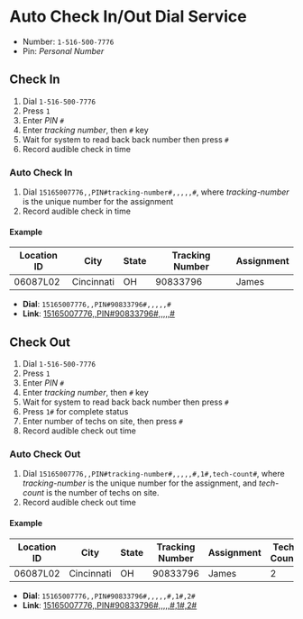<!-- Copyright 2018 Licensed under the Academic Free License version 3.0 -->

# Auto Check In/Out Dial Service

- Number: `1-516-500-7776`
- Pin: *Personal Number*

## Check In

1. Dial `1-516-500-7776`
2. Press `1`
3. Enter *PIN* `#`
4. Enter *tracking number*, then `#` key
5. Wait for system to read back back number then press `#`
6. Record audible check in time

### Auto Check In

1. Dial `15165007776,,PIN#tracking-number#,,,,,#`, where *tracking-number* is the unique number for the assignment
2. Record audible check in time

#### Example

| Location ID | City       | State | Tracking Number | Assignment |
|-------------|------------|-------|-----------------|------------|
| 06087L02    | Cincinnati | OH    | 90833796        | James      |

- **Dial**: `15165007776,,PIN#90833796#,,,,,#`
- **Link**: <a href="tel:15165007776,,PIN#90833796#,,,,,#">15165007776,,PIN#90833796#,,,,,#</a>

## Check Out

1. Dial `1-516-500-7776`
2. Press `1`
3. Enter *PIN* `#`
4. Enter *tracking number*, then `#` key
5. Wait for system to read back back number then press `#`
6. Press `1#` for complete status
7. Enter number of techs on site, then press `#`
8. Record audible check out time

### Auto Check Out

1. Dial `15165007776,,PIN#tracking-number#,,,,,#,1#,tech-count#`, where *tracking-number* is the unique number for the assignment, and *tech-count* is the number of techs on site.
2. Record audible check out time

#### Example

| Location ID | City       | State | Tracking Number | Assignment | Tech Count |
|-------------|------------|-------|-----------------|------------|------------|
| 06087L02    | Cincinnati | OH    | 90833796        | James      | 2          |

- **Dial**: `15165007776,,PIN#90833796#,,,,,#,1#,2#`
- **Link**: <a href="tel:15165007776,,PIN#90833796#,,,,,#,1#,2#">15165007776,,PIN#90833796#,,,,,#,1#,2#</a>
